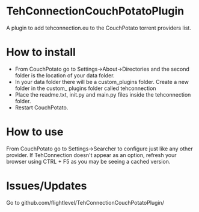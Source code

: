 TehConnectionCouchPotatoPlugin
==============================

A plugin to add tehconnection.eu to the CouchPotato torrent providers list.


How to install
===========
- From CouchPotato go to Settings->About->Directories and the second folder is the location of your data folder.
- In your data folder there will be a custom\_plugins folder. Create a new folder in the custom\_ plugins folder called tehconnection
- Place the readme.txt, init.py and main.py files inside the tehconnection folder.
- Restart CouchPotato.


How to use
===========
From CouchPotato go to Settings->Searcher to configure just like any other provider. If TehConnection doesn't appear as an option, refresh your browser using CTRL + F5 as you may be seeing a cached version.


Issues/Updates
===========
Go to github.com/flightlevel/TehConnectionCouchPotatoPlugin/
